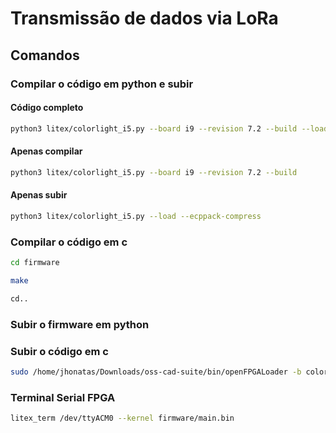 # Transmissão de dados via LoRa

## Comandos

### Compilar o código em python e subir

#### Código completo

```bash
python3 litex/colorlight_i5.py --board i9 --revision 7.2 --build --load --ecppack-compress
```

#### Apenas compilar 

```bash
python3 litex/colorlight_i5.py --board i9 --revision 7.2 --build 
```

#### Apenas subir

```bash
python3 litex/colorlight_i5.py --load --ecppack-compress
```

### Compilar o código em c

```bash
cd firmware

make

cd..
```

### Subir o firmware em python

### Subir o código em c

```bash
sudo /home/jhonatas/Downloads/oss-cad-suite/bin/openFPGALoader -b colorlight-i5 build/colorlight_i5/gateware/colorlight_i5.bit
```

### Terminal Serial FPGA

```bash
litex_term /dev/ttyACM0 --kernel firmware/main.bin 
```